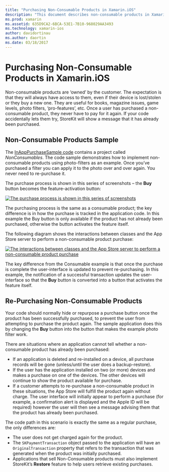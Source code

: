 ```yaml
---
title: "Purchasing Non-Consumable Products in Xamarin.iOS"
description: "This document describes non-consumable products in Xamarin.iOS, which are features purchased by a user that remain available indefinitely, regardless of device."
ms.prod: xamarin
ms.assetid: 635D9CA2-6BCA-53E1-7B10-968029AA3493
ms.technology: xamarin-ios
author: davidortinau
ms.author: daortin
ms.date: 03/18/2017
---
```


# Purchasing Non-Consumable Products in Xamarin.iOS

Non-consumable products are ‘owned’ by the customer. The expectation is
that they will always have access to them, even if their device is lost/stolen
or they buy a new one. They are useful for books, magazine issues, game levels,
photo filters, ‘pro-features’, etc. Once a user has purchased a
non-consumable product, they never have to pay for it again. If your code
accidentally lets them try, StoreKit will show a message that it has already
been purchased.

## Non-Consumable Products Sample

The [InAppPurchaseSample code](https://docs.microsoft.com/samples/xamarin/ios-samples/storekit) contains a project called *NonConsumables*. The code sample
demonstrates how to implement non-consumable products using photo-filters as an
example. Once you’ve purchased a filter you can apply it to the photo over and
over again. You never need to re-purchase it.

The purchase
process is shown in this series of screenshots – the **Buy**
button becomes the feature-activation button:

 [![](purchasing-non-consumable-products-images/image34.png "The purchase process is shown in this series of screenshots")](purchasing-non-consumable-products-images/image34.png#lightbox)

The purchasing process is the same as a consumable product; the key
difference is in how the purchase is tracked in the application code. In this
example the Buy button is only available if the product has not already been
purchased, otherwise the button activates the feature itself.

The following diagram shows the interactions between classes and the App Store
server to perform a non-consumable product purchase:

 [![](purchasing-non-consumable-products-images/image35.png "The interactions between classes and the App Store server to perform a non-consumable product purchase")](purchasing-non-consumable-products-images/image35.png#lightbox)

The key difference from the Consumable example is that once the
purchase is complete the user-interface is updated to prevent re-purchasing. In
this example, the notification of a successful transaction updates the
user-interface so that the **Buy** button is converted into a
button that activates the feature itself.

## Re-Purchasing Non-Consumable Products

Your code should normally hide or repurpose a purchase button once the
product has been successfully purchased, to prevent the user from attempting to
purchase the product again. The sample application does this by changing the **Buy** button into the button that makes the example photo filter
work.

There are situations where an application cannot tell
whether a non-consumable product has already been purchased:

- If an application is deleted and re-installed on a device, all purchase records will be gone (unless/until the user does a backup-restore).
- If the user has the application installed on two (or more) devices and makes a purchase on one of the devices. The other devices will continue to show the product available for purchase.
- If a customer attempts to re-purchase a non-consumable product in these situations, the App Store will fulfill the product again without charge. The user interface will initially appear to perform a purchase (for example, a confirmation alert is displayed and the Apple ID will be required) however the user will then see a message advising them that the product has already been purchased.  

The code path in this scenario is exactly the same as a regular
purchase, the only differences are:

- The user does not get charged again for the product.
- The  `SKPaymentTransaction` object passed to the application will have an  `OriginalTransaction` property that refers to the transaction that was generated when the product was initially purchased.
- Applications that sell Non-Consumable products must also implement StoreKit’s  **Restore** feature to help users retrieve existing purchases.
